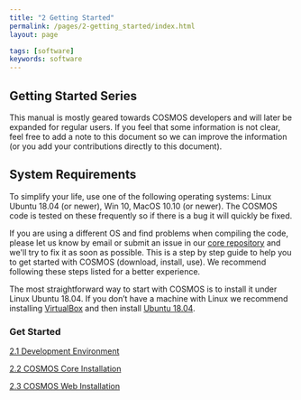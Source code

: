 ```yaml
---
title: "2 Getting Started"
permalink: /pages/2-getting_started/index.html
layout: page

tags: [software]
keywords: software
---
```



## Getting Started Series
This manual is mostly geared towards COSMOS developers and will later be expanded for regular users. If you feel that some information is not clear, feel free to add a note to this document so we can improve the information (or you add your contributions directly to this document).
## System Requirements
To simplify your life, use one of the following operating systems: Linux Ubuntu 18.04 (or newer), Win 10, MacOS 10.10 (or newer). The COSMOS code is tested on these frequently so if there is a bug it will quickly be fixed.

If you are using a different OS and find problems when compiling the code, please let us know by email or submit an issue in our [core repository](https://github.com/hsfl/cosmos-core) and we'll try to fix it as soon as possible. This is a step by step guide to help you to get started with COSMOS (download, install, use). We recommend following these steps listed for a better experience.

The most straightforward way to start with COSMOS is to install it under Linux Ubuntu 18.04. If you don’t have a machine with Linux we recommend installing [VirtualBox](https://www.virtualbox.org/) and then install [Ubuntu 18.04](https://www.ubuntu.com/download/desktop).
### Get Started
[2.1 Development Environment]({{site.baseurl}}/pages/2-getting_started/development-environment.html)

[2.2 COSMOS Core Installation]({{site.baseurl}}/pages/2-getting_started/install/ubuntu-install.html)

[2.3 COSMOS Web Installation]({{site.baseurl}}/pages/2-getting_started/install/cosmos-web.html)
